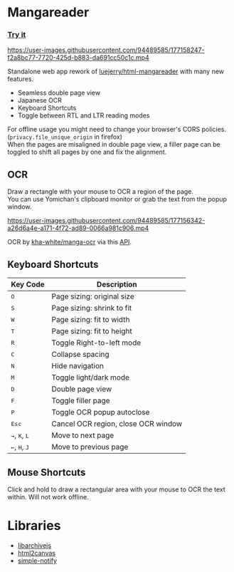 # Mangareader

### [Try it](https://wonderwize.github.io/mangareader/)

https://user-images.githubusercontent.com/94489585/177158247-f2a8bc77-7720-425d-b883-da691cc50c1c.mp4

Standalone web app rework of [luejerry/html-mangareader](https://github.com/luejerry/html-mangareader) with many new features.
- Seamless double page view
- Japanese OCR
- Keyboard Shortcuts
- Toggle between RTL and LTR reading modes

For offline usage you might need to change your browser's CORS policies. (`privacy.file_unique_origin` in firefox)  
When the pages are misaligned in double page view, a filler page can be toggled to shift all pages by one and fix the alignment. 

## OCR

Draw a rectangle with your mouse to OCR a region of the page.  
You can use Yomichan's clipboard monitor or grab the text from the popup window.  

https://user-images.githubusercontent.com/94489585/177156342-a26d6a4e-a171-4f72-ad89-0066a981c906.mp4

OCR by [kha-white/manga-ocr](https://github.com/kha-white/manga-ocr) via this [API](https://hf.space/embed/gryan-galario/manga-ocr-demo/api).

## Keyboard Shortcuts

Key Code | Description
--- | ---
<kbd>O</kbd> | Page sizing: original size
<kbd>S</kbd> | Page sizing: shrink to fit
<kbd>W</kbd> | Page sizing: fit to width
<kbd>T</kbd> | Page sizing: fit to height
<kbd>R</kbd> | Toggle Right-to-left mode
<kbd>C</kbd> | Collapse spacing
<kbd>N</kbd> | Hide navigation
<kbd>M</kbd> | Toggle light/dark mode
<kbd>D</kbd> | Double page view
<kbd>F</kbd> | Toggle filler page
<kbd>P</kbd> | Toggle OCR popup autoclose
<kbd>Esc</kbd> | Cancel OCR region, close OCR window
<kbd>→</kbd>, <kbd>K</kbd>, <kbd>L</kbd> | Move to next page
<kbd>←</kbd>, <kbd>H</kbd>, <kbd>J</kbd> | Move to previous page

## Mouse Shortcuts

Click and hold to draw a rectangular area with your mouse to OCR the text within. Will not work offline.

# Libraries

- [libarchivejs](https://github.com/nika-begiashvili/libarchivejs)
- [html2canvas](https://github.com/niklasvh/html2canvas)
- [simple-notify](https://github.com/simple-notify/simple-notify)
